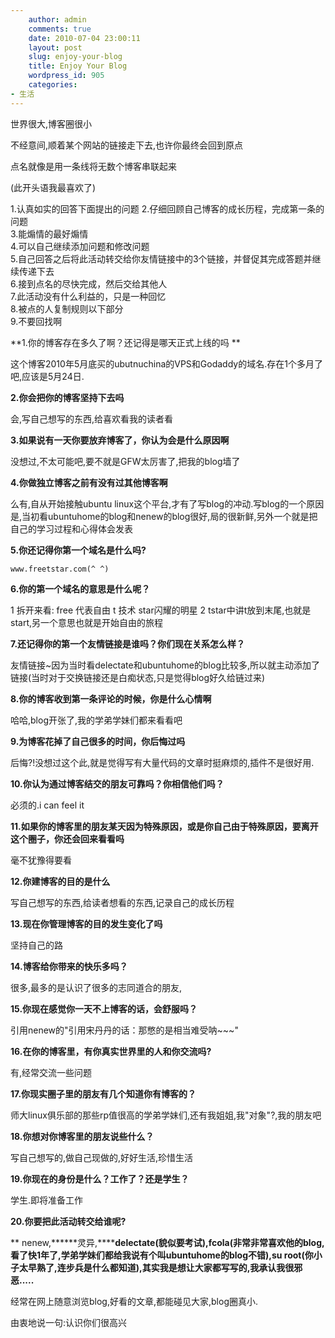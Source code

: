 ```yaml
---
    author: admin
    comments: true
    date: 2010-07-04 23:00:11
    layout: post
    slug: enjoy-your-blog
    title: Enjoy Your Blog
    wordpress_id: 905
    categories:
- 生活
---
```


世界很大,博客圈很小

不经意间,顺着某个网站的链接走下去,也许你最终会回到原点

点名就像是用一条线将无数个博客串联起来

(此开头语我最喜欢了)

1.认真如实的回答下面提出的问题
2.仔细回顾自己博客的成长历程，完成第一条的问题  
3.能煽情的最好煽情  
4.可以自己继续添加问题和修改问题  
5.自己回答之后将此活动转交给你友情链接中的3个链接，并督促其完成答题并继续传递下去  
6.接到点名的尽快完成，然后交给其他人  
7.此活动没有什么利益的，只是一种回忆  
8.被点的人复制规则以下部分  
9.不要回找啊

**1.你的博客存在多久了啊？还记得是哪天正式上线的吗 **

这个博客2010年5月底买的ubutnuchina的VPS和Godaddy的域名.存在1个多月了吧,应该是5月24日.

**2.你会把你的博客坚持下去吗**

会,写自己想写的东西,给喜欢看我的读者看

**3.如果说有一天你要放弃博客了，你认为会是什么原因啊**

没想过,不太可能吧,要不就是GFW太厉害了,把我的blog墙了

**4.你做独立博客之前有没有过其他博客啊**

么有,自从开始接触ubuntu linux这个平台,才有了写blog的冲动.写blog的一个原因是,当初看ubuntuhome的blog和nenew的blog很好,局的很新鲜,另外一个就是把自己的学习过程和心得体会发表

**5.你还记得你第一个域名是什么吗?**

    www.freetstar.com(^ ^)

**6.你的第一个域名的意思是什么呢？**

1 拆开来看: free 代表自由 t 技术 star闪耀的明星  2 tstar中讲t放到末尾,也就是start,另一个意思也就是开始自由的旅程

**7.还记得你的第一个友情链接是谁吗？你们现在关系怎么样？**

友情链接~因为当时看delectate和ubuntuhome的blog比较多,所以就主动添加了链接(当时对于交换链接还是白痴状态,只是觉得blog好久给链过来)

**8.你的博客收到第一条评论的时候，你是什么心情啊**

哈哈,blog开张了,我的学弟学妹们都来看看吧

**9.为博客花掉了自己很多的时间，你后悔过吗**

后悔?!没想过这个此,就是觉得写有大量代码的文章时挺麻烦的,插件不是很好用.

**10.你认为通过博客结交的朋友可靠吗？你相信他们吗？**

必须的.i can feel it

**11.如果你的博客里的朋友某天因为特殊原因，或是你自己由于特殊原因，要离开这个圈子，你还会回来看看吗**

毫不犹豫得要看

**12.你建博客的目的是什么**

写自己想写的东西,给读者想看的东西,记录自己的成长历程

**13.现在你管理博客的目的发生变化了吗**

坚持自己的路

**14.博客给你带来的快乐多吗？**

很多,最多的是认识了很多的志同道合的朋友,

**15.你现在感觉你一天不上博客的话，会舒服吗？**

引用nenew的"引用宋丹丹的话：那憋的是相当难受呐~~~"

**16.在你的博客里，有你真实世界里的人和你交流吗?**

有,经常交流一些问题

**17.你现实圈子里的朋友有几个知道你有博客的？**

师大linux俱乐部的那些rp值很高的学弟学妹们,还有我姐姐,我"对象"?,我的朋友吧

**18.你想对你博客里的朋友说些什么？**

写自己想写的,做自己现做的,好好生活,珍惜生活

**19.你现在的身份是什么？工作了？还是学生？**

学生.即将准备工作

**20.你要把此活动转交给谁呢?**

** nenew,******灵异,******delectate(貌似要考试),fcola(非常非常喜欢他的blog,看了快1年了,学弟学妹们都给我说有个叫ubuntuhome的blog不错),su root(你小子太早熟了,连步兵是什么都知道),其实我是想让大家都写写的,我承认我很邪恶.....**

经常在网上随意浏览blog,好看的文章,都能碰见大家,blog圈真小.

由衷地说一句:认识你们很高兴

